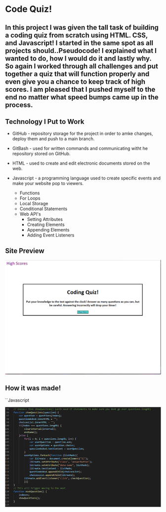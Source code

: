 # Code Quiz!

## In this project I was given the tall task of building a coding quiz from scratch using HTML. CSS, and Javascript! I started in the same spot as all projects should..Pseudocode! I explained what I wanted to do, how I would do it and lastly why. So again I worked through all challenges and put together a quiz that will function properly and even give you a chance to keep track of high scores. I am pleased that I pushed myself to the end no matter what speed bumps came up in the process.

## Technology I Put to Work
- GitHub - repository storage for the project in order to amke changes, deploy them and push to a main branch. 

- GitBash - used for written commands and communicating witht he repository stored on GitHub.

- HTML - used to create and edit electronic documents stored on the web.

- Javascript - a programming language used to create specific events and make your website pop to viewers.
    - Functions
    - For Loops
    - Local Storage
    - Conditional Statements
    - Web API's 
        - Setting Attributes
        - Creating Elements
        - Appending Elements
        - Adding Event Listeners

## Site Preview

![Site](assets/images/codequizsneakpeek.PNG)


## How it was made! 
``Javascript


![Code-Snippet](assets/images/javascriptsnippet.PNG)

